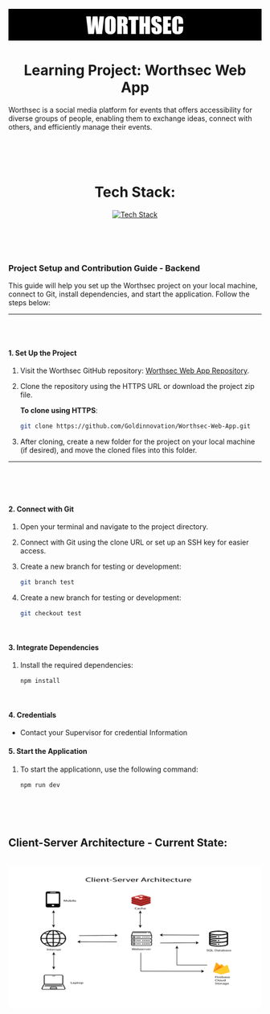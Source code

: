 ![Worthsec Logo](/assets/WORTHSECREADMELOGO.png)

<div align="center">

# Learning Project: Worthsec Web App

</div>


Worthsec is a social media platform for events that offers accessibility for diverse groups of people, enabling them to exchange ideas, connect with others, and efficiently manage their events.


</br>
</br>
</br>


 <div align="center">

 # Tech Stack:
</div>


<div align="center">

[![Tech Stack](https://skillicons.dev/icons?i=nodejs,nextjs,expressjs,postgres,prisma&theme=dark)](https://skillicons.dev)

</div>


</br>
</br>
</br>

### Project Setup and Contribution Guide - Backend 

This guide will help you set up the Worthsec project on your local machine, connect to Git, install dependencies, and start the application. Follow the steps below:

---
</br>
</br>

#### 1. Set Up the Project

1. Visit the Worthsec GitHub repository: [Worthsec Web App Repository](https://github.com/Goldinnovation/Worthsec-Web-App).
2. Clone the repository using the HTTPS URL or download the project zip file.

   **To clone using HTTPS**:
     ```bash
     git clone https://github.com/Goldinnovation/Worthsec-Web-App.git
     ```
3. After cloning, create a new folder for the project on your local machine (if desired), and move the cloned files into this folder.

---

</br>
</br>
</br>

#### 2. Connect with Git

1. Open your terminal and navigate to the project directory.
2. Connect with Git using the clone URL or set up an SSH key for easier access.
3. Create a new branch for testing or development:

   ```bash
   git branch test
   ```
4. Create a new branch for testing or development:
   ```bash
   git checkout test
   ```


</br>


#### 3. Integrate Dependencies

1. Install the required dependencies:
   ```bash
   npm install
   ```


</br>

#### 4. Credentials 
- Contact your Supervisor for credential Information



#### 5. Start the Application 

1. To start the applicationn, use the following command:
   ```bash
   npm run dev 
   ```



</br>
</br>
</br>


## Client-Server Architecture - Current State:
</br>
<div style="text-align: center;">

 <img src="CSA1.png" alt="Client-Server Architecture" style="width:650px;"/>

</div>
</br>
</br>
</br>
